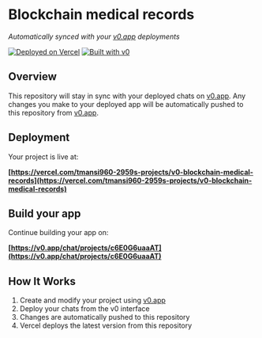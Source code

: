 # Blockchain medical records

*Automatically synced with your [v0.app](https://v0.app) deployments*

[![Deployed on Vercel](https://img.shields.io/badge/Deployed%20on-Vercel-black?style=for-the-badge&logo=vercel)](https://vercel.com/tmansi960-2959s-projects/v0-blockchain-medical-records)
[![Built with v0](https://img.shields.io/badge/Built%20with-v0.app-black?style=for-the-badge)](https://v0.app/chat/projects/c6E0G6uaaAT)

## Overview

This repository will stay in sync with your deployed chats on [v0.app](https://v0.app).
Any changes you make to your deployed app will be automatically pushed to this repository from [v0.app](https://v0.app).

## Deployment

Your project is live at:

**[https://vercel.com/tmansi960-2959s-projects/v0-blockchain-medical-records](https://vercel.com/tmansi960-2959s-projects/v0-blockchain-medical-records)**

## Build your app

Continue building your app on:

**[https://v0.app/chat/projects/c6E0G6uaaAT](https://v0.app/chat/projects/c6E0G6uaaAT)**

## How It Works

1. Create and modify your project using [v0.app](https://v0.app)
2. Deploy your chats from the v0 interface
3. Changes are automatically pushed to this repository
4. Vercel deploys the latest version from this repository
